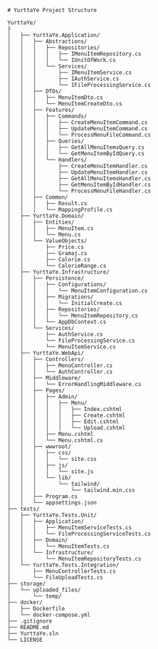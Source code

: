     # YurttaYe Project Structure
    
    YurttaYe/
    ├
    │   ├── YurttaYe.Application/
    │   │   ├── Abstractions/
    │   │   │   ├── Repositories/
    │   │   │   │   ├── IMenuItemRepository.cs
    │   │   │   │   └── IUnitOfWork.cs
    │   │   │   └── Services/
    │   │   │       ├── IMenuItemService.cs
    │   │   │       ├── IAuthService.cs
    │   │   │       └── IFileProcessingService.cs
    │   │   ├── DTOs/
    │   │   │   ├── MenuItemDto.cs
    │   │   │   └── MenuItemCreateDto.cs
    │   │   ├── Features/
    │   │   │   ├── Commands/
    │   │   │   │   ├── CreateMenuItemCommand.cs
    │   │   │   │   ├── UpdateMenuItemCommand.cs
    │   │   │   │   └── ProcessMenuFileCommand.cs
    │   │   │   ├── Queries/
    │   │   │   │   ├── GetAllMenuItemsQuery.cs
    │   │   │   │   └── GetMenuItemByIdQuery.cs
    │   │   │   └── Handlers/
    │   │   │       ├── CreateMenuItemHandler.cs
    │   │   │       ├── UpdateMenuItemHandler.cs
    │   │   │       ├── GetAllMenuItemsHandler.cs
    │   │   │       ├── GetMenuItemByIdHandler.cs
    │   │   │       └── ProcessMenuFileHandler.cs
    │   │   ├── Common/
    │   │   │   ├── Result.cs
    │   │   │   └── MappingProfile.cs
    │   ├── YurttaYe.Domain/
    │   │   ├── Entities/
    │   │   │   ├── MenuItem.cs
    │   │   │   └── Menu.cs
    │   │   └── ValueObjects/
    │   │       ├── Price.cs
    │   │       ├── Gramaj.cs
    │   │       ├── Calorie.cs
    │   │       └── CalorieRange.cs
    │   ├── YurttaYe.Infrastructure/
    │   │   ├── Persistence/
    │   │   │   ├── Configurations/
    │   │   │   │   └── MenuItemConfiguration.cs
    │   │   │   ├── Migrations/
    │   │   │   │   └── InitialCreate.cs
    │   │   │   ├── Repositories/
    │   │   │   │   └── MenuItemRepository.cs
    │   │   │   └── AppDbContext.cs
    │   │   └── Services/
    │   │       ├── AuthService.cs
    │   │       └── FileProcessingService.cs
    │   │       └── MenuItemService.cs
    │   ├── YurttaYe.WebApi/
    │   │   ├── Controllers/
    │   │   │   ├── MenuController.cs
    │   │   │   └── AuthController.cs
    │   │   ├── Middleware/
    │   │   │   └── ErrorHandlingMiddleware.cs
    │   │   ├── Pages/
    │   │   │   ├── Admin/
    │   │   │   │   ├── Menu/
    │   │   │   │   │   ├── Index.cshtml
    │   │   │   │   │   ├── Create.cshtml
    │   │   │   │   │   ├── Edit.cshtml
    │   │   │   │   │   └── Upload.cshtml
    │   │   │   ├── Menu.cshtml
    │   │   │   └── Menu.cshtml.cs
    │   │   ├── wwwroot/
    │   │   │   ├── css/
    │   │   │   │   └── site.css
    │   │   │   ├── js/
    │   │   │   │   └── site.js
    │   │   │   └── lib/
    │   │   │       └── tailwind/
    │   │   │           └── tailwind.min.css
    │   │   ├── Program.cs
    │   │   └── appsettings.json
    ├── tests/
    │   ├── YurttaYe.Tests.Unit/
    │   │   ├── Application/
    │   │   │   ├── MenuItemServiceTests.cs
    │   │   │   └── FileProcessingServiceTests.cs
    │   │   ├── Domain/
    │   │   │   └── MenuItemTests.cs
    │   │   └── Infrastructure/
    │   │       └── MenuItemRepositoryTests.cs
    │   └── YurttaYe.Tests.Integration/
    │       ├── MenuControllerTests.cs
    │       └── FileUploadTests.cs
    ├── storage/
    │   └── uploaded_files/
    │       └── temp/
    ├── docker/
    │   ├── Dockerfile
    │   └── docker-compose.yml
    ├── .gitignore
    ├── README.md
    ├── YurttaYe.sln
    └── LICENSE